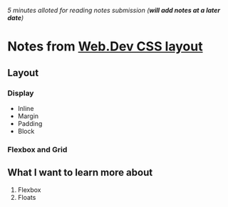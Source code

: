 *5 minutes alloted for reading notes submission (**will add notes at a later date**)*

# Notes from [Web.Dev CSS layout](https://web.dev/learn/css/layout/)

## Layout

### Display
* Inline
* Margin
* Padding
* Block
### Flexbox and Grid

## What I want to learn more about
1. Flexbox
2. Floats
